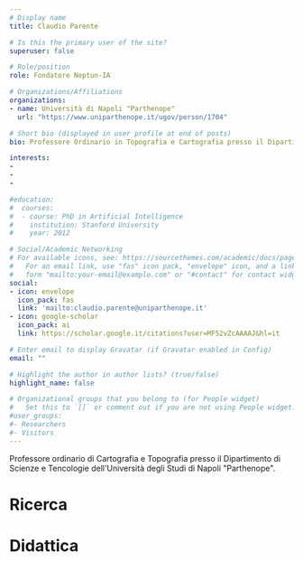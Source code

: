 ```yaml
---
# Display name
title: Claudio Parente

# Is this the primary user of the site?
superuser: false

# Role/position
role: Fondatore Neptun-IA

# Organizations/Affiliations
organizations:
- name: Università di Napoli "Parthenope"
  url: "https://www.uniparthenope.it/ugov/person/1704"

# Short bio (displayed in user profile at end of posts)
bio: Professore Ordinario in Topografia e Cartografia presso il Dipartimento di Scienze e Tencologie dell'Università degli Studi di Napoli "Parthenope". Direttore del Laboratorio di Ricerca di Geomatica, Telerilevamento e GIS.

interests:
-
-
-

#education:
#  courses:
#  - course: PhD in Artificial Intelligence
#    institution: Stanford University
#    year: 2012

# Social/Academic Networking
# For available icons, see: https://sourcethemes.com/academic/docs/page-builder/#icons
#   For an email link, use "fas" icon pack, "envelope" icon, and a link in the
#   form "mailto:your-email@example.com" or "#contact" for contact widget.
social:
- icon: envelope
  icon_pack: fas
  link: 'mailto:claudio.parente@uniparthenope.it'
- icon: google-scholar
  icon_pack: ai
  link: https://scholar.google.it/citations?user=MF52vZcAAAAJ&hl=it

# Enter email to display Gravatar (if Gravatar enabled in Config)
email: ""

# Highlight the author in author lists? (true/false)
highlight_name: false

# Organizational groups that you belong to (for People widget)
#   Set this to `[]` or comment out if you are not using People widget.
#user_groups:
#- Researchers
#- Visitors
---
```


Professore ordinario di Cartografia e Topografia presso il Dipartimento di Scienze e Tencologie dell'Università degli Studi di Napoli "Parthenope". 

# Ricerca

# Didattica
